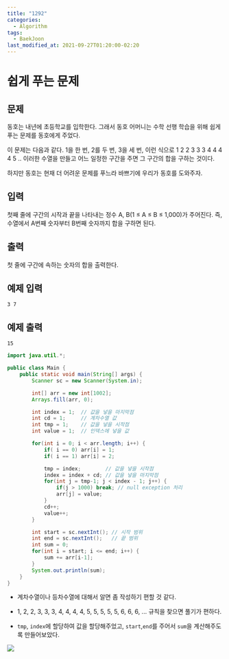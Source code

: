 ```yaml
---
title: "1292"
categories:
  - Algorithm
tags:
  - BaekJoon
last_modified_at: 2021-09-27T01:20:00-02:20
---
```


# 쉽게 푸는 문제

## 문제

동호는 내년에 초등학교를 입학한다. 그래서 동호 어머니는 수학 선행 학습을 위해 쉽게 푸는 문제를 동호에게 주었다.

이 문제는 다음과 같다. 1을 한 번, 2를 두 번, 3을 세 번, 이런 식으로 1 2 2 3 3 3 4 4 4 4 5 .. 이러한 수열을 만들고 어느 일정한 구간을 주면 그 구간의 합을 구하는 것이다.

하지만 동호는 현재 더 어려운 문제를 푸느라 바쁘기에 우리가 동호를 도와주자.

## 입력

첫째 줄에 구간의 시작과 끝을 나타내는 정수 A, B(1 ≤ A ≤ B ≤ 1,000)가 주어진다. 즉, 수열에서 A번째 숫자부터 B번째 숫자까지 합을 구하면 된다.

## 출력

첫 줄에 구간에 속하는 숫자의 합을 출력한다.

## 예제 입력

```
3 7
```

## 예제 출력

```
15
```

```java
import java.util.*;

public class Main {
    public static void main(String[] args) {
        Scanner sc = new Scanner(System.in);

        int[] arr = new int[1002];
        Arrays.fill(arr, 0);

        int index = 1;  // 값을 넣을 마지막점
        int cd = 1;     // 계차수열 값
        int tmp = 1;    // 값을 넣을 시작점
        int value = 1;  // 인덱스에 넣을 값

        for(int i = 0; i < arr.length; i++) {
            if( i == 0) arr[i] = 1;
            if( i == 1) arr[i] = 2;

            tmp = index;        // 값을 넣을 시작점
            index = index + cd; // 값을 넣을 마지막점
            for(int j = tmp-1; j < index - 1; j++) {
                if(j > 1000) break; // null exception 처리
                arr[j] = value;
            }
            cd++;
            value++;
        }

        int start = sc.nextInt(); // 시작 범위
        int end = sc.nextInt();   // 끝 범위
        int sum = 0;
        for(int i = start; i <= end; i++) {
            sum += arr[i-1];
        }
        System.out.println(sum);
    }
}

```

- 계차수열이나 등차수열에 대해서 알면 좀 작성하기 편할 것 같다.

- 1, 2, 2, 3, 3, 3, 4, 4, 4, 4, 5, 5, 5, 5, 5, 6, 6, 6, ... 규칙을 찾으면 풀기가 편하다.
- `tmp`, `index`에 할당하여 값을 할당해주었고, `start`,`end`를 주어서 `sum`을 계산해주도록 만들어보았다.

<img src="/assets/images/1292.jpg">
